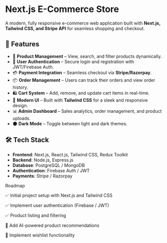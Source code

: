 
# Next.js E-Commerce Store

A modern, fully responsive e-commerce web application built with **Next.js, Tailwind CSS, and Stripe API** for seamless shopping and checkout.

## 🚀 Features

- 🛒 **Product Management** – View, search, and filter products dynamically.
- 🔑 **User Authentication** – Secure login and registration with JWT/Firebase Auth.
- 💳 **Payment Integration** – Seamless checkout via **Stripe/Razorpay**.
- 📦 **Order Management** – Users can track their orders and view order history.
- 🛍️ **Cart System** – Add, remove, and update cart items in real-time.
- 🎨 **Modern UI** – Built with **Tailwind CSS** for a sleek and responsive design.
- 📊 **Admin Dashboard** – Sales analytics, order management, and product uploads.
- 🌑 **Dark Mode** – Toggle between light and dark themes.

## 🛠️ Tech Stack

- **Frontend**: Next.js, React.js, Tailwind CSS, Redux Toolkit
- **Backend**: Node.js, Express.js
- **Database**: PostgreSQL / MongoDB
- **Authentication**: Firebase Auth / JWT
- **Payments**: Stripe / Razorpay

 Roadmap

✅ Initial project setup with Next.js and Tailwind CSS

✅ Implement user authentication (Firebase / JWT)

✅ Product listing and filtering

🚧 Add AI-powered product recommendations

🚧 Implement wishlist functionality



